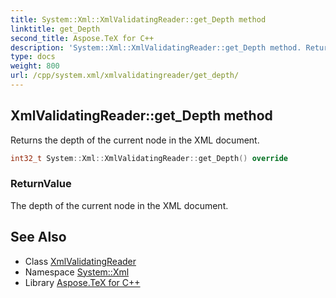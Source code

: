 ```yaml
---
title: System::Xml::XmlValidatingReader::get_Depth method
linktitle: get_Depth
second_title: Aspose.TeX for C++
description: 'System::Xml::XmlValidatingReader::get_Depth method. Returns the depth of the current node in the XML document in C++.'
type: docs
weight: 800
url: /cpp/system.xml/xmlvalidatingreader/get_depth/
---
```

## XmlValidatingReader::get_Depth method


Returns the depth of the current node in the XML document.

```cpp
int32_t System::Xml::XmlValidatingReader::get_Depth() override
```


### ReturnValue

The depth of the current node in the XML document.

## See Also

* Class [XmlValidatingReader](../)
* Namespace [System::Xml](../../)
* Library [Aspose.TeX for C++](../../../)
